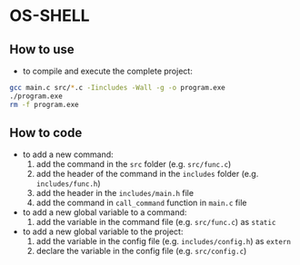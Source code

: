 # OS-SHELL

## How to use
- to compile and execute the complete project:
```bash
gcc main.c src/*.c -Iincludes -Wall -g -o program.exe
./program.exe
rm -f program.exe
```

## How to code
- to add a new command:
  1. add the command in the `src` folder (e.g. `src/func.c`)
  2. add the header of the command in the `includes` folder (e.g. `includes/func.h`)
  3. add the header in the `includes/main.h` file
  4. add the command in `call_command` function in `main.c` file
- to add a new global variable to a command:
  1. add the variable in the command file (e.g. `src/func.c`) as `static`
- to add a new global variable to the project:
  1. add the variable in the config file (e.g. `includes/config.h`) as `extern`
  2. declare the variable in the config file (e.g. `src/config.c`)
